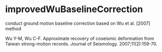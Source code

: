 # improvedWuBaselineCorrection
conduct ground motion baseline correction based on Wu et al. [2007] method

Wu Y-M, Wu C-F. Approximate recovery of coseismic deformation from Taiwan strong-motion records. Journal of Seismology. 2007;11(2):159-70.
